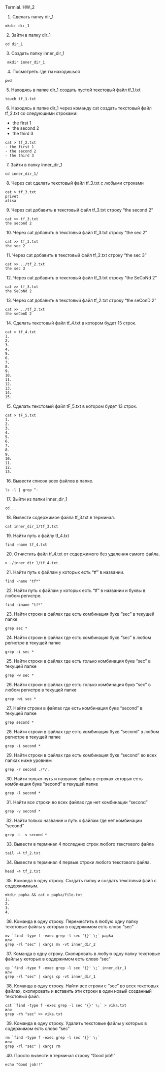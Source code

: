 Termial. HW_2
1. Сделать папку dir_1 

``` 
mkdir dir_1
```

 2. Зайти в папку dir_1
 
```
cd dir_1
```

 3. Создать папку inner_dir_1

```
 mkdir inner_dir_1
 ```
 
4. Посмотреть где ты находишься

```
pwd
```

 5. Находясь в папке dir_1 создать пустой текстовый файл tf_1.txt
 
 
 ```
 touch tf_1.txt
 ```

 6. Находясь в папке dir_1 через команду cat создать текстовый файл tf_2.txt со следующими строками:
- the first 1
- the second 2
- the third 3

```
cat > tf_2.txt
- the first 1
- the second 2
- the third 3
```

 7. Зайти в папку inner_dir_1
 
 
```
cd inner_dir_1/
```

 8. Через cat сделать текстовый файл tf_3.txt  c любыми строками
 
```
cat > tf_3.txt
privet
alisa
```

 9. Через cat добавить в текстовый файл tf_3.txt строку “the second 2”
 
```
cat >> tf_3.txt
the second 2
```

 10. Через cat добавить в текстовый файл tf_3.txt строку “the sec 2”
 
 ```
 cat >> tf_3.txt
the sec 2
```

 11. Через cat добавить в текстовый файл tf_2.txt строку “the sec 3”

```
cat >> ../tf_2.txt
the sec 3
```

 12. Через cat добавить в текстовый файл tf_3.txt строку “the SeCoNd 2”

```
cat >> tf_3.txt
the SeCoNd 2
```

 13. Через cat добавить в текстовый файл tf_2.txt строку “the seConD 2”

```
cat >> ../tf_2.txt
the seConD 2
```

 14. Сделать текстовый файл tf_4.txt в котором будет 15 строк.

```
cat > tf_4.txt
1.
2.
3.
4.
5.
6.
7.
8.
9.
10.
11.
12.
13.
14.
15.
```

 15. Сделать текстовый файл tF_5.txt в котором будет 13 строк.
 
```
cat > tF_5.txt
1.
2.
3.
4.
5.
6.
7.
8.
9.
10.
11.
12.
13.
```

 16. Вывести список всех файлов в папке.

```
ls -l | grep ^-
```

 17. Выйти из папки inner_dir_1

```
cd ..
```

 18. Вывести содержимое файла tf_3.txt в терминал.

```
cat inner_dir_1/tf_3.txt
```

 19. Найти путь к файлу tf_4.txt

```
find -name tf_4.txt
```

 20. Отчистить файл tf_4.txt от содержимого без удаления самого файла.

``` 
> ./inner_dir_1/tf_4.txt
```
 21. Найти путь к файлам у которых есть  “tf” в названии.

```
find -name "tf*"
```
 22. Найти путь к файлам у которых есть  “tf” в названии и буквы в любом регистре.

```
find -iname "tf*"
```
 23. Найти строки в файлах где есть комбинация букв “sec” в текущей папке
```
grep sec *
```
 24. Найти строки в файлах где есть комбинация букв “sec” в любом регистре в текущей папке
```
grep -i sec *
```
 25. Найти строки в файлах где есть только комбинация букв “sec” в текущей папке
```
grep -w sec *
```
 26. Найти строки в файлах где есть только комбинация букв “sec” в любом регистре в текущей папке
```
grep -wi sec *
```
 27. Найти строки в файлах где есть комбинация букв “second” в текущей папке
```
grep second *
```
 28. Найти строки в файлах где есть комбинация букв “second” в любом регистре в текущей папке
```
grep -i second *
```
 29. Найти строки в файлах где есть комбинация букв “second” во всех папках ниже уровнем
```
grep -r second ./*/. 
```
 30. Найти только путь и название файла в строках которых есть комбинация букв “second” в текущей папке
```
grep -l second *
```
 31. Найти все строки во всех файлах где нет комбинации “second”
```
grep -v second *
```
 32. Найти только название и путь к файлам где нет комбинации “second”
```
grep -L -v second *
```
 33. Вывести в терминал 4 последних строк любого текстового файла
```
tail -4 tf_2.txt
```
 34. Вывести в терминал 4 первые строки любого текстового файла.
```
head -4 tf_2.txt
```
 35. Команда в одну строку. Создать папку и создать текстовый файл с содержиммым.
```
mkdir papka && cat > papka/file.txt
1.
2.
3.
4.
```

 36. Команда в одну строку. Переместить в любую одну папку текстовые файлы у которых в содержимом есть слово “sec”
 
 ```
 mv `find -type f -exec grep -l sec '{}' \;` papka
 или
 grep -rl "sec" | xargs mv -vt inner_dir_2
 ```
 
 37. Команда в одну строку. Скопировать в любую одну папку текстовые файлы у которых в содержимом есть слово “sec”
```
cp `find -type f -exec grep -l sec '{}' \;` inner_dir_1
или
grep -rl "sec" | xargs cp -vt inner_dir_1
```

 38. Команда в одну строку. Найти все строки c “sec” во всех текстовых файлах, скопировать и вставить эти строки в один новый созданный текстовый файл.
```
cat `find -type f -exec grep -l sec '{}' \;` > vika.txt
или
grep -rh "sec" >> vika.txt
```
 39. Команда в одну строку. Удалить текстовые файлы у которых в содержимом есть слово “sec”
```
rm `find -type f -exec grep -l sec '{}' \;` 
или
grep -rl "sec" | xargs rm 
```
 40. Просто вывести в терминал строку “Good job!!”
```
echo "Good job!!"
```
